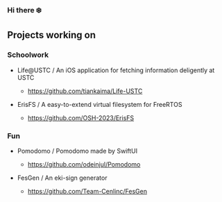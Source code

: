 ### Hi there ❄️

## Projects working on

### Schoolwork

* Life@USTC / An iOS application for fetching information deligently at USTC
  * https://github.com/tiankaima/Life-USTC

* ErisFS / A easy-to-extend virtual filesystem for FreeRTOS
  * https://github.com/OSH-2023/ErisFS
    
### Fun
* Pomodomo / Pomodomo made by SwiftUI
  * https://github.com/odeinjul/Pomodomo


* FesGen / An eki-sign generator
  * https://github.com/Team-Cenlinc/FesGen
